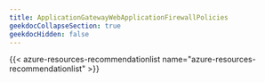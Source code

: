 ```yaml
---
title: ApplicationGatewayWebApplicationFirewallPolicies
geekdocCollapseSection: true
geekdocHidden: false
---
```


{{< azure-resources-recommendationlist name="azure-resources-recommendationlist" >}}

